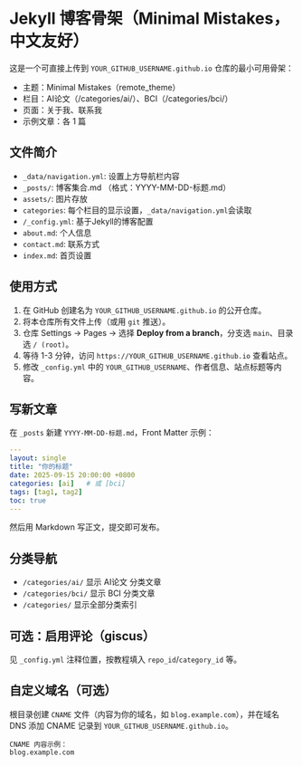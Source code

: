 # Jekyll 博客骨架（Minimal Mistakes，中文友好）

这是一个可直接上传到 `YOUR_GITHUB_USERNAME.github.io` 仓库的最小可用骨架：
- 主题：Minimal Mistakes（remote_theme）
- 栏目：AI论文（/categories/ai/）、BCI（/categories/bci/）
- 页面：关于我、联系我
- 示例文章：各 1 篇

## 文件简介
- `_data/navigation.yml`: 设置上方导航栏内容
- `_posts/`: 博客集合.md （格式：YYYY-MM-DD-标题.md）
- `assets/`: 图片存放
- `categories`: 每个栏目的显示设置，`_data/navigation.yml`会读取
- `/_config.yml`: 基于Jekyll的博客配置
- `about.md`: 个人信息
- `contact.md`: 联系方式
- `index.md`: 首页设置

## 使用方式
1. 在 GitHub 创建名为 `YOUR_GITHUB_USERNAME.github.io` 的公开仓库。
2. 将本仓库所有文件上传（或用 `git` 推送）。
3. 仓库 Settings → Pages → 选择 **Deploy from a branch**，分支选 `main`、目录选 `/ (root)`。
4. 等待 1-3 分钟，访问 `https://YOUR_GITHUB_USERNAME.github.io` 查看站点。
5. 修改 `_config.yml` 中的 `YOUR_GITHUB_USERNAME`、作者信息、站点标题等内容。

## 写新文章
在 `_posts` 新建 `YYYY-MM-DD-标题.md`，Front Matter 示例：
```yaml
---
layout: single
title: "你的标题"
date: 2025-09-15 20:00:00 +0800
categories: [ai]   # 或 [bci]
tags: [tag1, tag2]
toc: true
---
```
然后用 Markdown 写正文，提交即可发布。

## 分类导航
- `/categories/ai/` 显示 AI论文 分类文章
- `/categories/bci/` 显示 BCI 分类文章
- `/categories/` 显示全部分类索引

## 可选：启用评论（giscus）
见 `_config.yml` 注释位置，按教程填入 `repo_id`/`category_id` 等。

## 自定义域名（可选）
根目录创建 `CNAME` 文件（内容为你的域名，如 `blog.example.com`），并在域名 DNS 添加 CNAME 记录到 `YOUR_GITHUB_USERNAME.github.io`。
```
CNAME 内容示例：
blog.example.com
```
